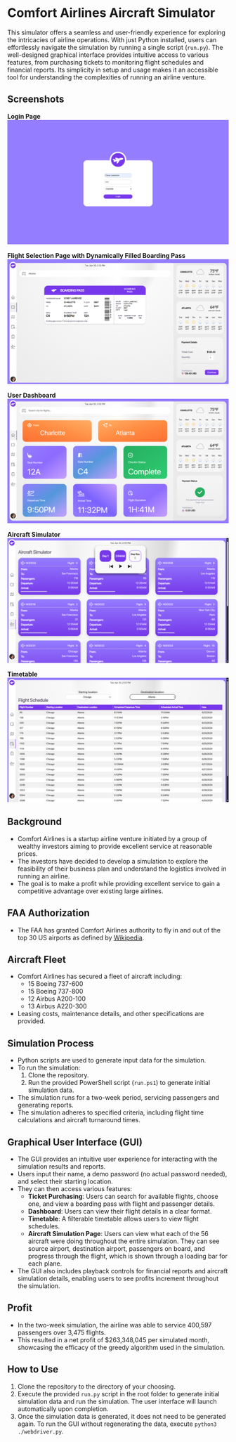 # Comfort Airlines Aircraft Simulator

This simulator offers a seamless and user-friendly experience for exploring the intricacies of airline operations. With just Python installed, users can effortlessly navigate the simulation by running a single script (`run.py`). The well-designed graphical interface provides intuitive access to various features, from purchasing tickets to monitoring flight schedules and financial reports. Its simplicity in setup and usage makes it an accessible tool for understanding the complexities of running an airline venture.

## Screenshots

**Login Page**
   ![Login Page](./Screenshots/1.png)

**Flight Selection Page with Dynamically Filled Boarding Pass**
   ![Flight Selection Page](./Screenshots/2.png)

**User Dashboard**
   ![User Dashboard](./Screenshots/3.png)

**Aircraft Simulator**
   ![Aircraft Simulator](./Screenshots/4.png)

**Timetable**
   ![Timetable](./Screenshots/5.png)

## Background
- Comfort Airlines is a startup airline venture initiated by a group of wealthy investors aiming to provide excellent service at reasonable prices.
- The investors have decided to develop a simulation to explore the feasibility of their business plan and understand the logistics involved in running an airline.
- The goal is to make a profit while providing excellent service to gain a competitive advantage over existing large airlines.

## FAA Authorization
- The FAA has granted Comfort Airlines authority to fly in and out of the top 30 US airports as defined by [Wikipedia](https://en.wikipedia.org/wiki/List_of_the_busiest_airports_in_the_United_States).

## Aircraft Fleet
- Comfort Airlines has secured a fleet of aircraft including:
  - 15 Boeing 737-600
  - 15 Boeing 737-800
  - 12 Airbus A200-100
  - 13 Airbus A220-300
- Leasing costs, maintenance details, and other specifications are provided.

## Simulation Process
- Python scripts are used to generate input data for the simulation.
- To run the simulation:
  1. Clone the repository.
  2. Run the provided PowerShell script (`run.ps1`) to generate initial simulation data.
- The simulation runs for a two-week period, servicing passengers and generating reports.
- The simulation adheres to specified criteria, including flight time calculations and aircraft turnaround times.

## Graphical User Interface (GUI)
- The GUI provides an intuitive user experience for interacting with the simulation results and reports.
- Users input their name, a demo password (no actual password needed), and select their starting location.
- They can then access various features:
  - **Ticket Purchasing**: Users can search for available flights, choose one, and view a boarding pass with flight and passenger details.
  - **Dashboard**: Users can view their flight details in a clear format.
  - **Timetable**: A filterable timetable allows users to view flight schedules.
  - **Aircraft Simulation Page**: Users can view what each of the 56 aircraft were doing throughout the entire simulation. They can see source airport, destination airport, passengers on board, and progress through the flight, which is shown through a loading bar for each plane.
- The GUI also includes playback controls for financial reports and aircraft simulation details, enabling users to see profits increment throughout the simulation.

## Profit
- In the two-week simulation, the airline was able to service 400,597 passengers over 3,475 flights.
- This resulted in a net profit of $263,348,045 per simulated month, showcasing the efficacy of the greedy algorithm used in the simulation.

## How to Use
1. Clone the repository to the directory of your choosing.
2. Execute the provided `run.py` script in the root folder to generate initial simulation data and run the simulation. The user interface will launch automatically upon completion.
3. Once the simulation data is generated, it does not need to be generated again. To run the GUI without regenerating the data, execute `python3 ./webdriver.py`.
